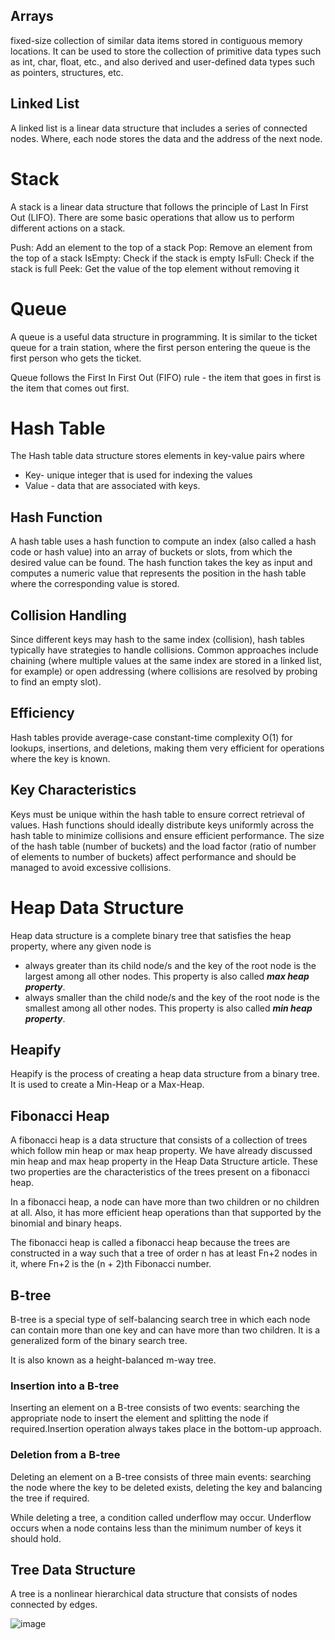 ## Arrays

fixed-size collection of similar data items stored in contiguous memory locations. It can be used to store the collection of primitive data types such as int, char, float, etc., and also derived and user-defined data types such as pointers, structures, etc.

## Linked List

A linked list is a linear data structure that includes a series of connected nodes. Where, each node stores the data and the address of the next node.

# Stack

A stack is a linear data structure that follows the principle of Last In First Out (LIFO). There are some basic operations that allow us to perform different actions on a stack.

Push: Add an element to the top of a stack
Pop: Remove an element from the top of a stack
IsEmpty: Check if the stack is empty
IsFull: Check if the stack is full
Peek: Get the value of the top element without removing it

# Queue

A queue is a useful data structure in programming. It is similar to the ticket queue for a train station, where the first person entering the queue is the first person who gets the ticket.

Queue follows the First In First Out (FIFO) rule - the item that goes in first is the item that comes out first.

# Hash Table

The Hash table data structure stores elements in key-value pairs where

- Key- unique integer that is used for indexing the values
- Value - data that are associated with keys.

## Hash Function

A hash table uses a hash function to compute an index (also called a hash code or hash value) into an array of buckets or slots, from which the desired value can be found. The hash function takes the key as input and computes a numeric value that represents the position in the hash table where the corresponding value is stored.

## Collision Handling

 Since different keys may hash to the same index (collision), hash tables typically have strategies to handle collisions. Common approaches include chaining (where multiple values at the same index are stored in a linked list, for example) or open addressing (where collisions are resolved by probing to find an empty slot).

## Efficiency

Hash tables provide average-case constant-time complexity O(1) for lookups, insertions, and deletions, making them very efficient for operations where the key is known.

## Key Characteristics

Keys must be unique within the hash table to ensure correct retrieval of values.
Hash functions should ideally distribute keys uniformly across the hash table to minimize collisions and ensure efficient performance.
The size of the hash table (number of buckets) and the load factor (ratio of number of elements to number of buckets) affect performance and should be managed to avoid excessive collisions.

# Heap Data Structure

Heap data structure is a complete binary tree that satisfies the heap property, where any given node is

- always greater than its child node/s and the key of the root node is the largest among all other nodes. This property is also called ***max heap property***.
- always smaller than the child node/s and the key of the root node is the smallest among all other nodes. This property is also called ***min heap property***.

## Heapify

Heapify is the process of creating a heap data structure from a binary tree. It is used to create a Min-Heap or a Max-Heap.

## Fibonacci Heap

A fibonacci heap is a data structure that consists of a collection of trees which follow min heap or max heap property. We have already discussed min heap and max heap property in the Heap Data Structure article. These two properties are the characteristics of the trees present on a fibonacci heap.

In a fibonacci heap, a node can have more than two children or no children at all. Also, it has more efficient heap operations than that supported by the binomial and binary heaps.

The fibonacci heap is called a fibonacci heap because the trees are constructed in a way such that a tree of order n has at least Fn+2 nodes in it, where Fn+2 is the (n + 2)th Fibonacci number.

## B-tree

B-tree is a special type of self-balancing search tree in which each node can contain more than one key and can have more than two children. It is a generalized form of the binary search tree.

It is also known as a height-balanced m-way tree.

### Insertion into a B-tree

Inserting an element on a B-tree consists of two events: searching the appropriate node to insert the element and splitting the node if required.Insertion operation always takes place in the bottom-up approach.

### Deletion from a B-tree

Deleting an element on a B-tree consists of three main events: searching the node where the key to be deleted exists, deleting the key and balancing the tree if required.

While deleting a tree, a condition called underflow may occur. Underflow occurs when a node contains less than the minimum number of keys it should hold.

## Tree Data Structure

A tree is a nonlinear hierarchical data structure that consists of nodes connected by edges.

![image](https://github.com/user-attachments/assets/120d1aa8-4556-4649-914a-e11e1ef6f57b)


